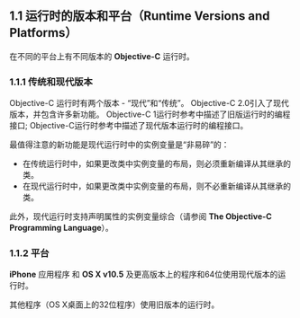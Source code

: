 ## 1.1 运行时的版本和平台（Runtime Versions and Platforms）
在不同的平台上有不同版本的 **Objective-C** 运行时。

### 1.1.1 传统和现代版本
Objective-C 运行时有两个版本 - “现代”和“传统”。 Objective-C 2.0引入了现代版本，并包含许多新功能。 Objective-C 1运行时参考中描述了旧版运行时的编程接口; Objective-C运行时参考中描述了现代版本运行时的编程接口。

最值得注意的新功能是现代运行时中的实例变量是“非易碎”的：

* 在传统运行时中，如果更改类中实例变量的布局，则必须重新编译从其继承的类。
* 在现代运行时中，如果更改类中实例变量的布局，则不必重新编译从其继承的类。

此外，现代运行时支持声明属性的实例变量综合（请参阅 **The Objective-C Programming Language**）。

### 1.1.2 平台
**iPhone** 应用程序 和 **OS X v10.5** 及更高版本上的程序和64位使用现代版本的运行时。

其他程序（OS X桌面上的32位程序）使用旧版本的运行时。
